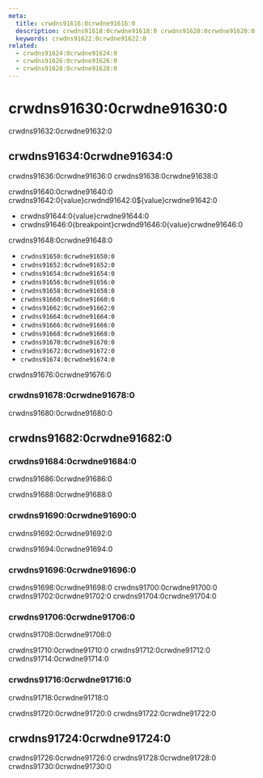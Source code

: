 ```yaml
---
meta:
  title: crwdns91616:0crwdne91616:0
  description: crwdns91618:0crwdne91618:0 crwdns91620:0crwdne91620:0
  keywords: crwdns91622:0crwdne91622:0
related:
  - crwdns91624:0crwdne91624:0
  - crwdns91626:0crwdne91626:0
  - crwdns91628:0crwdne91628:0
---
```


# crwdns91630:0crwdne91630:0

crwdns91632:0crwdne91632:0<inline-ad slug="scrimba-typography" />

<entry-ad />

## crwdns91634:0crwdne91634:0

crwdns91636:0crwdne91636:0 crwdns91638:0crwdne91638:0

<example file="text-and-typography/typography" />

crwdns91640:0crwdne91640:0 crwdns91642:0{value}crwdnd91642:0${value}crwdne91642:0

- crwdns91644:0{value}crwdne91644:0
- crwdns91646:0{breakpoint}crwdnd91646:0{value}crwdne91646:0

crwdns91648:0crwdne91648:0

- `crwdns91650:0crwdne91650:0`
- `crwdns91652:0crwdne91652:0`
- `crwdns91654:0crwdne91654:0`
- `crwdns91656:0crwdne91656:0`
- `crwdns91658:0crwdne91658:0`
- `crwdns91660:0crwdne91660:0`
- `crwdns91662:0crwdne91662:0`
- `crwdns91664:0crwdne91664:0`
- `crwdns91666:0crwdne91666:0`
- `crwdns91668:0crwdne91668:0`
- `crwdns91670:0crwdne91670:0`
- `crwdns91672:0crwdne91672:0`
- `crwdns91674:0crwdne91674:0`

crwdns91676:0crwdne91676:0

<example file="text-and-typography/typography-breakpoints" />

### crwdns91678:0crwdne91678:0

crwdns91680:0crwdne91680:0

<example file="text-and-typography/font-emphasis" />

## crwdns91682:0crwdne91682:0

### crwdns91684:0crwdne91684:0

crwdns91686:0crwdne91686:0

<example file="text-and-typography/text-justify" />

crwdns91688:0crwdne91688:0

<example file="text-and-typography/text-align" />

### crwdns91690:0crwdne91690:0

<alert type="info">
  crwdns91692:0crwdne91692:0
</alert>

crwdns91694:0crwdne91694:0

<example file="text-and-typography/text-decoration" />

### crwdns91696:0crwdne91696:0

crwdns91698:0crwdne91698:0 crwdns91700:0crwdne91700:0 crwdns91702:0crwdne91702:0 crwdns91704:0crwdne91704:0

<example file="text-and-typography/text-opacity" />

### crwdns91706:0crwdne91706:0

crwdns91708:0crwdne91708:0

<example file="text-and-typography/text-transform" />

crwdns91710:0crwdne91710:0 crwdns91712:0crwdne91712:0 crwdns91714:0crwdne91714:0

<example file="text-and-typography/text-break" />

### crwdns91716:0crwdne91716:0

crwdns91718:0crwdne91718:0

<example file="text-and-typography/text-no-wrap" />

crwdns91720:0crwdne91720:0 crwdns91722:0crwdne91722:0

<example file="text-and-typography/text-truncate" />

## crwdns91724:0crwdne91724:0

crwdns91726:0crwdne91726:0 crwdns91728:0crwdne91728:0 crwdns91730:0crwdne91730:0

<example file="text-and-typography/text-rtl" />

<backmatter />
